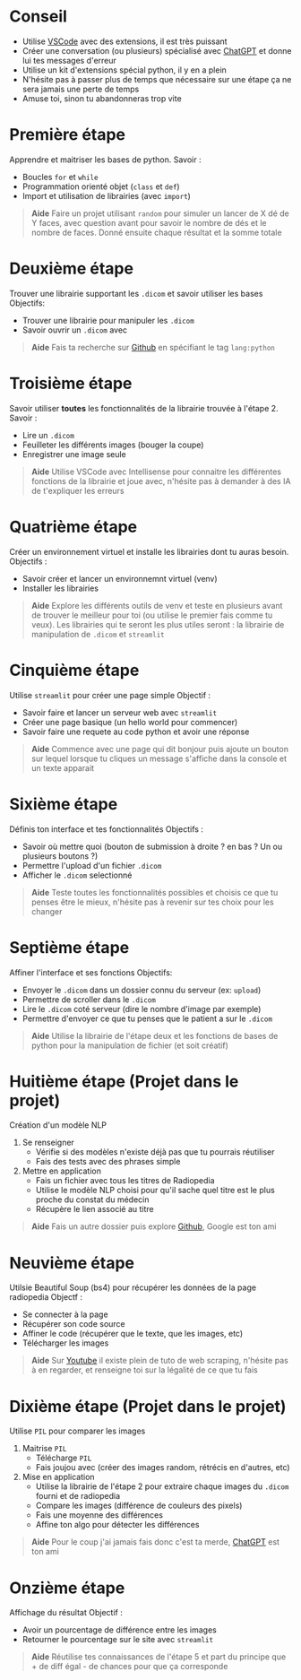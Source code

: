 # **Conseil**
- Utilise [VSCode](https://vscode.com) avec des extensions, il est très puissant
- Créer une conversation (ou plusieurs) spécialisé avec [ChatGPT](https://chatgpt.com) et donne lui tes messages d'erreur
- Utilise un kit d'extensions spécial python, il y en a plein
- N'hésite pas à passer plus de temps que nécessaire sur une étape ça ne sera jamais une perte de temps
- Amuse toi, sinon tu abandonneras trop vite

# Première étape

Apprendre et maitriser les bases de python.
Savoir :
- Boucles `for` et `while`
- Programmation orienté objet (`class` et `def`)
- Import et utilisation de librairies (avec `import`)

> **Aide**
> Faire un projet utilisant `random` pour simuler un lancer de X dé de Y faces, avec question avant pour savoir le nombre de dés et le nombre de faces. Donné ensuite chaque résultat et la somme totale

# Deuxième étape

Trouver une librairie supportant les `.dicom` et savoir utiliser les bases
Objectifs:
- Trouver une librairie pour manipuler les `.dicom`
- Savoir ouvrir un `.dicom` avec

> **Aide**
> Fais ta recherche sur [Github](https://github.com) en spécifiant le tag `lang:python`

# Troisième étape

Savoir utiliser **toutes** les fonctionnalités de la librairie trouvée à l'étape 2.
Savoir :
- Lire un `.dicom`
- Feuilleter les différents images (bouger la coupe)
- Enregistrer une image seule

> **Aide**
> Utilise VSCode avec Intellisense pour connaitre les différentes fonctions de la librairie et joue avec, n'hésite pas à demander à des IA de t'expliquer les erreurs

# Quatrième étape

Créer un environnement virtuel et installe les librairies dont tu auras besoin.
Objectifs :
- Savoir créer et lancer un environnemnt virtuel (venv)
- Installer les librairies

> **Aide**
> Explore les différents outils de venv et teste en plusieurs avant de trouver le meilleur pour toi (ou utilise le premier fais comme tu veux). Les librairies qui te seront les plus utiles seront : la librairie de manipulation de `.dicom` et `streamlit`

# Cinquième étape

Utilise `streamlit` pour créer une page simple
Objectif :
- Savoir faire et lancer un serveur web avec `streamlit`
- Créer une page basique (un hello world pour commencer)
- Savoir faire une requete au code python et avoir une réponse

> **Aide**
> Commence avec une page qui dit bonjour puis ajoute un bouton sur lequel lorsque tu cliques un message s'affiche dans la console et un texte apparait

# Sixième étape

Définis ton interface et tes fonctionnalités
Objectifs :
- Savoir où mettre quoi (bouton de submission à droite ? en bas ? Un ou plusieurs boutons ?)
- Permettre l'upload d'un fichier `.dicom`
- Afficher le `.dicom` selectionné

> **Aide**
> Teste toutes les fonctionnalités possibles et choisis ce que tu penses être le mieux, n'hésite pas à revenir sur tes choix pour les changer

# Septième étape

Affiner l'interface et ses fonctions
Objectifs:
- Envoyer le `.dicom` dans un dossier connu du serveur (ex: `upload`)
- Permettre de scroller dans le `.dicom`
- Lire le `.dicom` coté serveur (dire le nombre d'image par exemple)
- Permettre d'envoyer ce que tu penses que le patient a sur le `.dicom`

> **Aide**
> Utilise la librairie de l'étape deux et les fonctions de bases de python pour la manipulation de fichier (et soit créatif)

# Huitième étape (Projet dans le projet)

Création d'un modèle NLP
1. Se renseigner
    - Vérifie si des modèles n'existe déjà pas que tu pourrais réutiliser
    - Fais des tests avec des phrases simple
2. Mettre en application
    - Fais un fichier avec tous les titres de Radiopedia
    - Utilise le modèle NLP choisi pour qu'il sache quel titre est le plus proche du constat du médecin
    - Récupère le lien associé au titre

> **Aide**
> Fais un autre dossier puis explore [Github](https://github.com), Google est ton ami

# Neuvième étape

Utilsie Beautiful Soup (bs4) pour récupérer les données de la page radiopedia
Objectf :
- Se connecter à la page
- Récupérer son code source
- Affiner le code (récupérer que le texte, que les images, etc)
- Télécharger les images

> **Aide**
> Sur [Youtube](https://youtube.Com) il existe plein de tuto de web scraping, n'hésite pas à en regarder, et renseigne toi sur la légalité de ce que tu fais

# Dixième étape (Projet dans le projet)

Utilise `PIL` pour comparer les images
1. Maitrise `PIL`
    - Télécharge `PIL`
    - Fais joujou avec (créer des images random, rétrécis en d'autres, etc)
2. Mise en application
    - Utilise la librairie de l'étape 2 pour extraire chaque images du `.dicom` fourni et de radiopedia
    - Compare les images (différence de couleurs des pixels)
    - Fais une moyenne des différences
    - Affine ton algo pour détecter les différences

> **Aide**
> Pour le coup j'ai jamais fais donc c'est ta merde, [ChatGPT](https://chatgpt.com) est ton ami

# Onzième étape

Affichage du résultat
Objectif :
- Avoir un pourcentage de différence entre les images
- Retourner le pourcentage sur le site avec `streamlit`

> **Aide**
> Réutilise tes connaissances de l'étape 5 et part du principe que + de diff égal - de chances pour que ça corresponde
